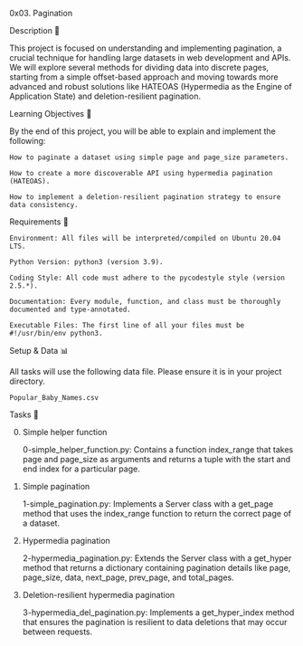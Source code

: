0x03. Pagination

Description 📖

This project is focused on understanding and implementing pagination, a crucial technique for handling large datasets in web development and APIs. We will explore several methods for dividing data into discrete pages, starting from a simple offset-based approach and moving towards more advanced and robust solutions like HATEOAS (Hypermedia as the Engine of Application State) and deletion-resilient pagination.

Learning Objectives 🎯

By the end of this project, you will be able to explain and implement the following:

    How to paginate a dataset using simple page and page_size parameters.

    How to create a more discoverable API using hypermedia pagination (HATEOAS).

    How to implement a deletion-resilient pagination strategy to ensure data consistency.

Requirements 🔧

    Environment: All files will be interpreted/compiled on Ubuntu 20.04 LTS.

    Python Version: python3 (version 3.9).

    Coding Style: All code must adhere to the pycodestyle style (version 2.5.*).

    Documentation: Every module, function, and class must be thoroughly documented and type-annotated.

    Executable Files: The first line of all your files must be #!/usr/bin/env python3.

Setup & Data 📊

All tasks will use the following data file. Please ensure it is in your project directory.

    Popular_Baby_Names.csv

Tasks 📂

0. Simple helper function

    0-simple_helper_function.py: Contains a function index_range that takes page and page_size as arguments and returns a tuple with the start and end index for a particular page.

1. Simple pagination

    1-simple_pagination.py: Implements a Server class with a get_page method that uses the index_range function to return the correct page of a dataset.

2. Hypermedia pagination

    2-hypermedia_pagination.py: Extends the Server class with a get_hyper method that returns a dictionary containing pagination details like page, page_size, data, next_page, prev_page, and total_pages.

3. Deletion-resilient hypermedia pagination

    3-hypermedia_del_pagination.py: Implements a get_hyper_index method that ensures the pagination is resilient to data deletions that may occur between requests.